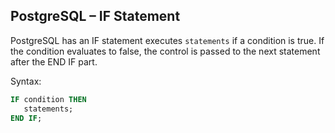 ## PostgreSQL – IF Statement

PostgreSQL has an IF statement executes `statements` if a condition is true. If the condition evaluates to false, the control is passed to the next statement after the END IF part.

Syntax:

```sql
IF condition THEN
   statements;
END IF;
```
